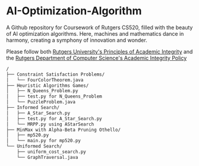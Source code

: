 # AI-Optimization-Algorithm

A Github repository for Coursework of Rutgers CS520, filled with the beauty of AI optimization algorithms. Here, machines and mathematics dance in harmony, creating a symphony of innovation and wonder.

Please follow both [Rutgers University's Principles of Academic Integrity](http://academicintegrity.rutgers.edu/) and the [Rutgers Department of Computer Science's Academic Integrity Policy](https://www.cs.rutgers.edu/academics/undergraduate/academic-integrity-policy)

```txt
/
├── Constraint Satisfaction Problems/
│   └── FourColorTheorem.java
├── Heuristic Algorithms Games/
│   ├── N_Queens_Problem.py
│   ├── test.py for N_Queens_Problem
│   └── PuzzleProblem.java
├── Informed Search/
│   ├── A_Star_Search.py
│   ├── test.py for A_Star_Search.py
│   └── MRPP.py using AStarSearch
├── MinMax with Alpha-Beta Pruning Othello/
│   ├── mp520.py
│   └── main.py for mp520.py
└── Uniformed Search/
    ├── uniform_cost_search.py
    └── GraphTraversal.java
```